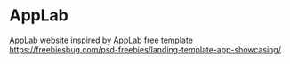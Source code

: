 # AppLab
 AppLab website inspired by AppLab free template
https://freebiesbug.com/psd-freebies/landing-template-app-showcasing/
